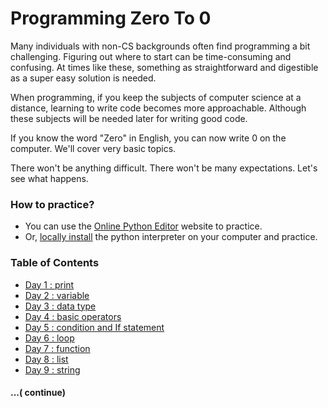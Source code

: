  # Programming Zero To 0
Many individuals with non-CS backgrounds often find programming a bit challenging. Figuring out where to start can be time-consuming and confusing. At times like these, something as straightforward and digestible as a super easy solution is needed.

When programming, if you keep the subjects of computer science at a distance, learning to write code becomes more approachable. Although these subjects will be needed later for writing good code.

If you know the word "Zero" in English, you can now write 0 on the computer. We'll cover very basic topics.

There won't be anything difficult. There won't be many expectations. Let's see what happens.

### How to practice?
- You can use the [Online Python Editor](https://www.online-python.com/) website to practice.
- Or, [locally install](https://github.com/khabib97/python-zero-to-zero/blob/master/INSTALLATION.md) the python interpreter on your computer and practice.

### Table of Contents
- [Day 1 : print](https://github.com/khabib97/python-zero-to-zero/blob/master/code/day_1.py)
- [Day 2 : variable](https://github.com/khabib97/python-zero-to-zero/blob/master/code/day_2.py)
- [Day 3 : data type](https://github.com/khabib97/python-zero-to-zero/blob/master/code/day_3.py)
- [Day 4 : basic operators](https://github.com/khabib97/python-zero-to-zero/blob/master/code/day_4.py)
- [Day 5 : condition and If statement](https://github.com/khabib97/python-zero-to-zero/blob/master/code/day_5.py)
- [Day 6 : loop](https://github.com/khabib97/python-zero-to-zero/blob/master/code/day_6.py)
- [Day 7 : function](https://github.com/khabib97/python-zero-to-zero/blob/master/code/day_7.py)
- [Day 8 : list](https://github.com/khabib97/python-zero-to-zero/blob/master/code/day_8.py)
- [Day 9 : string](https://github.com/khabib97/python-zero-to-zero/blob/master/code/day_9.py)
#### ...( continue)